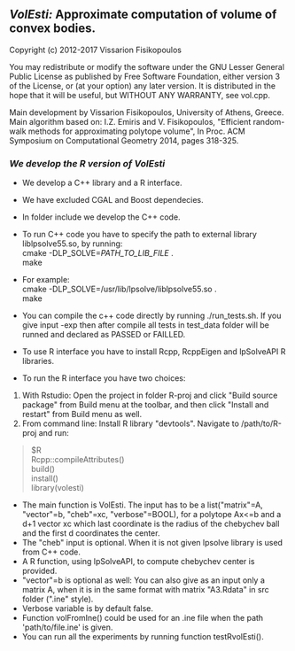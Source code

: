 ## *VolEsti:* Approximate computation of volume of convex bodies.

Copyright (c) 2012-2017 Vissarion Fisikopoulos

You may redistribute or modify the software under the GNU Lesser General Public License as published by Free Software Foundation, either version 3 of the License, or (at your option) any later version. It is distributed in the hope that it will be useful, but WITHOUT ANY WARRANTY, see vol.cpp.

Main development by Vissarion Fisikopoulos, University of Athens, Greece.
Main algorithm based on: I.Z. Emiris and V. Fisikopoulos, "Efficient random-walk methods for approximating polytope volume", In Proc. ACM Symposium on Computational Geometry 2014, pages 318-325.

### *We develop the R version of VolEsti*  

* We develop a C++ library and a R interface.
* We have excluded CGAL and Boost dependecies.
* In folder include we develop the C++ code.
* To run C++ code you have to specify the path to external library liblpsolve55.so, by running:  
cmake -DLP_SOLVE=_PATH_TO_LIB_FILE_ .  
make
* For example:  
cmake -DLP_SOLVE=/usr/lib/lpsolve/liblpsolve55.so .  
make  
* You can compile the c++ code directly by running ./run_tests.sh. If you give input -exp then after compile all tests in test_data folder will be runned and declared as PASSED or FAILLED.  
  
* To use R interface you have to install Rcpp, RcppEigen and lpSolveAPI R libraries.
* To run the R interface you have two choices:  
1. With Rstudio: Open the project in folder R-proj and click "Build source package" from Build menu at the toolbar, and then click "Install and restart" from Build menu as well.  
2. From command line: Install R library "devtools". Navigate to /path/to/R-proj and run:  
>$R  
>Rcpp::compileAttributes()  
>build()  
>install()  
>library(volesti)  
* The main function is VolEsti. The input has to be a list("matrix"=A, "vector"=b, "cheb"=xc, "verbose"=BOOL), for a polytope Ax<=b and a d+1 vector xc which last coordinate is the radius of the chebychev ball and the first d coordinates the center.
* The "cheb" input is optional. When it is not given lpsolve library is used from C++ code.  
* A R function, using lpSolveAPI, to compute chebychev center is provided.
* "vector"=b is optional as well: You can also give as an input only a matrix A, when it is in the same format with matrix "A3.Rdata" in src folder (".ine" style).  
* Verbose variable is by default false.  
* Function volFromIne() could be used for an .ine file when the path 'path/to/file.ine' is given.  
* You can run all the experiments by running function testRvolEsti().  

